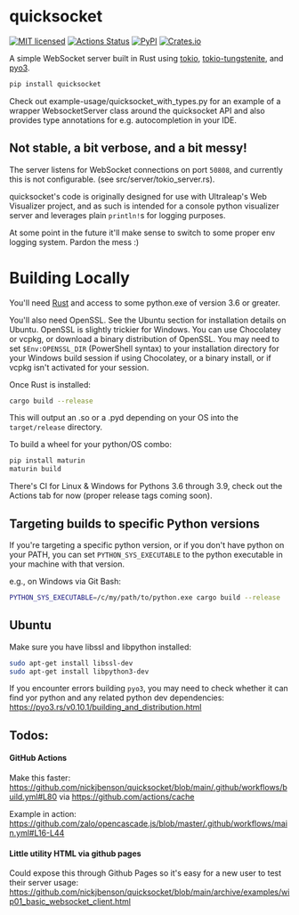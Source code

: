 
# quicksocket

[![MIT licensed](https://img.shields.io/badge/license-MIT-blue.svg)](./LICENSE)
[![Actions Status](https://github.com/nickjbenson/quicksocket/workflows/Build/badge.svg)](https://github.com/nickjbenson/quicksocket/actions)
[![PyPI](https://img.shields.io/pypi/v/quicksocket.svg?style=flat)](https://pypi.org/project/quicksocket/)
[![Crates.io](https://img.shields.io/crates/v/quicksocket.svg?style=flat)](https://crates.io/crates/quicksocket)

A simple WebSocket server built in Rust using [tokio](https://tokio.rs/), [tokio-tungstenite](https://github.com/snapview/tokio-tungstenite), and [pyo3](https://github.com/PyO3/PyO3).

```sh
pip install quicksocket
```

Check out example-usage/quicksocket_with_types.py for an example of a wrapper WebsocketServer class around the quicksocket API and also provides type annotations for e.g. autocompletion in your IDE.

## Not stable, a bit verbose, and a bit messy!

The server listens for WebSocket connections on port `50808`, and currently this is not configurable. (see src/server/tokio_server.rs).

quicksocket's code is originally designed for use with Ultraleap's Web Visualizer project, and as such is intended for a console python visualizer server and leverages plain `println!`s for logging purposes.

At some point in the future it'll make sense to switch to some proper env logging system. Pardon the mess :)

# Building Locally

You'll need [Rust](https://rustup.rs/) and access to some python.exe of version 3.6 or greater.

You'll also need OpenSSL. See the Ubuntu section for installation details on Ubuntu. OpenSSL is slightly trickier for Windows. You can use Chocolatey or vcpkg, or download a binary distribution of OpenSSL. You may need to set `$Env:OPENSSL_DIR` (PowerShell syntax) to your installation directory for your Windows build session if using Chocolatey, or a binary install, or if vcpkg isn't activated for your session.

Once Rust is installed:
```sh
cargo build --release
```

This will output an .so or a .pyd depending on your OS into the `target/release` directory.

To build a wheel for your python/OS combo:
```sh
pip install maturin
maturin build
```

There's CI for Linux & Windows for Pythons 3.6 through 3.9, check out the Actions tab for now (proper release tags coming soon).

## Targeting builds to specific Python versions

If you're targeting a specific python version, or if you don't have python on your PATH, you can set `PYTHON_SYS_EXECUTABLE` to the python executable in your machine with that version. 

e.g., on Windows via Git Bash:
```sh
PYTHON_SYS_EXECUTABLE=/c/my/path/to/python.exe cargo build --release
```

## Ubuntu

Make sure you have libssl and libpython installed:
```sh
sudo apt-get install libssl-dev
sudo apt-get install libpython3-dev
```

If you encounter errors building `pyo3`, you may need to check whether it can find yor python and any related python dev dependencies: https://pyo3.rs/v0.10.1/building_and_distribution.html

## Todos:

#### GitHub Actions
Make this faster: https://github.com/nickjbenson/quicksocket/blob/main/.github/workflows/build.yml#L80 via https://github.com/actions/cache

Example in action: https://github.com/zalo/opencascade.js/blob/master/.github/workflows/main.yml#L16-L44

#### Little utility HTML via github pages
Could expose this through Github Pages so it's easy for a new user to test their server usage:
https://github.com/nickjbenson/quicksocket/blob/main/archive/examples/wip01_basic_websocket_client.html
